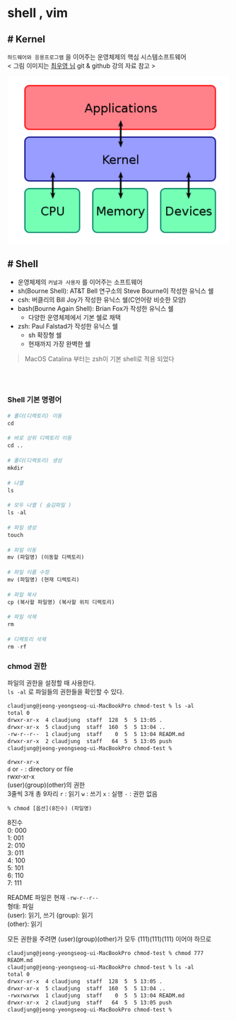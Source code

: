 # shell , vim

## # Kernel
  `하드웨어와 응용프로그램` 을 이어주는 운영체제의 핵심 시스템소프트웨어  
  < 그림 이미지는 [최우영 님](https://github.com/ulgoon/essential-git) git & github 강의 자료 참고 >

  <img src="../image/kernel.png">

## # Shell
  - 운영체제의 `커널과 사용자` 를 이어주는 소프트웨어
  - sh(Bourne Shell): AT&T Bell 연구소의 Steve Bourne이 작성한 유닉스 쉘
  - csh: 버클리의 Bill Joy가 작성한 유닉스 쉘(C언어랑 비슷한 모양)
  - bash(Bourne Again Shell): Brian Fox가 작성한 유닉스 쉘
    - 다양한 운영체제에서 기본 쉘로 채택
  - zsh: Paul Falstad가 작성한 유닉스 쉘
    - sh 확장형 쉘
    - 현재까지 가장 완벽한 쉘

>  MacOS Catalina 부터는 zsh이 기본 shell로 적용 되었다

<br>
<br>

### Shell 기본 명령어
```py
# 폴더(디렉토리) 이동
cd 

# 바로 상위 디렉토리 이동
cd ..

# 폴더(디렉토리) 생성
mkdir 

# 나열
ls

# 모두 나열 ( 숨김파일 )
ls -al

# 파일 생성
touch

# 파일 이동
mv (파일명) (이동할 디렉토리)

# 파일 이름 수정
mv (파일명) (현재 디렉토리)

# 파일 복사
cp (복사할 파일명) (복사할 위치 디렉토리)

# 파일 삭제
rm

# 디렉토리 삭제
rm -rf

```

### chmod 권한
파일의 권한을 설정할 때 사용한다.  
`ls -al` 로 파일들의 권한들을 확인할 수 있다. 
```
claudjung@jeong-yeongseog-ui-MacBookPro chmod-test % ls -al
total 0
drwxr-xr-x  4 claudjung  staff  128  5  5 13:05 .
drwxr-xr-x  5 claudjung  staff  160  5  5 13:04 ..
-rw-r--r--  1 claudjung  staff    0  5  5 13:04 READM.md
drwxr-xr-x  2 claudjung  staff   64  5  5 13:05 push
claudjung@jeong-yeongseog-ui-MacBookPro chmod-test % 
```
`drwxr-xr-x`  
`d` or `-` : directory or file  
rwxr-xr-x  
(user)(group)(other)의 권한   
3줄씩 3개 총 9자리
`r` : 읽기
`w` : 쓰기
`x` : 실행
`-` : 권한 없음

```
% chmod [옵션](8진수) (파일명)
```
8진수  
0: 000  
1: 001  
2: 010  
3: 011  
4: 100  
5: 101  
6: 110  
7: 111

README 파일은 현재 `-rw-r--r--`  
형태: 파일  
(user): 읽기, 쓰기
(group): 읽기  
(other): 읽기  

모든 권한을 주려면 (user)(group)(other)가 모두 (111)(111)(111) 이어야 하므로
```
claudjung@jeong-yeongseog-ui-MacBookPro chmod-test % chmod 777 READM.md 
claudjung@jeong-yeongseog-ui-MacBookPro chmod-test % ls -al
total 0
drwxr-xr-x  4 claudjung  staff  128  5  5 13:05 .
drwxr-xr-x  5 claudjung  staff  160  5  5 13:04 ..
-rwxrwxrwx  1 claudjung  staff    0  5  5 13:04 READM.md
drwxr-xr-x  2 claudjung  staff   64  5  5 13:05 push
claudjung@jeong-yeongseog-ui-MacBookPro chmod-test % 
```






